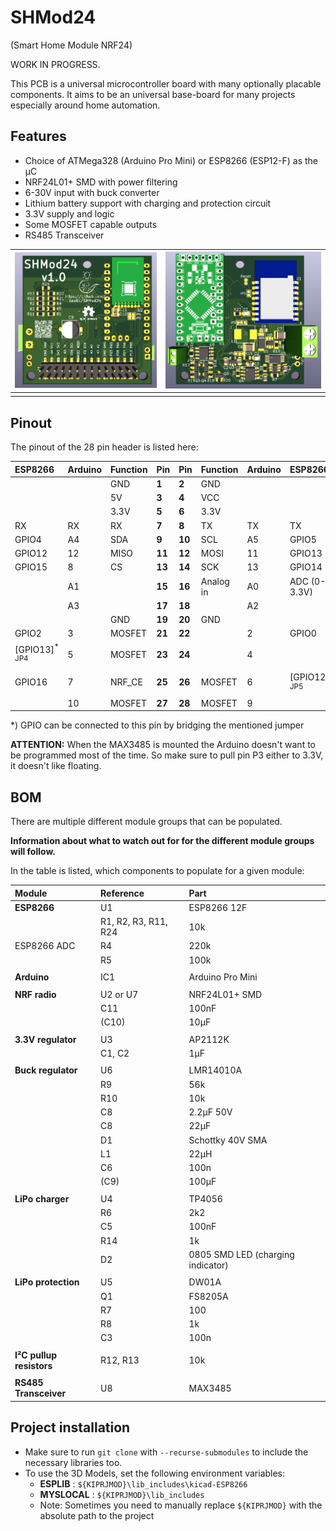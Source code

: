 # SHMod24
(Smart Home Module NRF24)

WORK IN PROGRESS.

This PCB is a universal microcontroller board with many optionally placable components. It aims to be an universal base-board for many projects especially around home automation.

## Features
- Choice of ATMega328 (Arduino Pro Mini) or ESP8266 (ESP12-F) as the µC
- NRF24L01+ SMD with power filtering
- 6-30V input with buck converter
- Lithium battery support with charging and protection circuit
- 3.3V supply and logic
- Some MOSFET capable outputs
- RS485 Transceiver

| ![](doc/3d_back.png) | ![](doc/3d_front.png) |
|:---------------------|:----------------------|
| []()                 | []()                  |

## Pinout
The pinout of the 28 pin header is listed here:

| ESP8266                  | Arduino | Function | Pin    | Pin    | Function  | Arduino | ESP8266                  |
|:-------------------------|:--------|:---------|:-------|:-------|:----------|:--------|:-------------------------|
|                          |         | GND      | **1**  | **2**  | GND       |         |                          |
|                          |         | 5V       | **3**  | **4**  | VCC       |         |                          |
|                          |         | 3.3V     | **5**  | **6**  | 3.3V      |         |                          |
| RX                       | RX      | RX       | **7**  | **8**  | TX        | TX      | TX                       |
| GPIO4                    | A4      | SDA      | **9**  | **10** | SCL       | A5      | GPIO5                    |
| GPIO12                   | 12      | MISO     | **11** | **12** | MOSI      | 11      | GPIO13                   |
| GPIO15                   | 8       | CS       | **13** | **14** | SCK       | 13      | GPIO14                   |
|                          | A1      |          | **15** | **16** | Analog in | A0      | ADC (0-3.3V)             |
|                          | A3      |          | **17** | **18** |           | A2      |                          |
|                          |         | GND      | **19** | **20** | GND       |         |                          |
| GPIO2                    | 3       | MOSFET   | **21** | **22** |           | 2       | GPIO0                    |
| [GPIO13]<sup>* JP4</sup> | 5       | MOSFET   | **23** | **24** |           | 4       |                          |
| GPIO16                   | 7       | NRF_CE   | **25** | **26** | MOSFET    | 6       | [GPIO12]<sup>* JP5</sup> |
|                          | 10      | MOSFET   | **27** | **28** | MOSFET    | 9       |                          |

*) GPIO can be connected to this pin by bridging the mentioned jumper

**ATTENTION:** When the MAX3485 is mounted the Arduino doesn't want to be programmed most of the time. So make sure to pull pin P3 either to 3.3V, it doesn't like floating.
## BOM
There are multiple different module groups that can be populated.

 **Information about what to watch out for for the different module groups will follow.**

 In the table is listed, which components to populate for a given module:

| Module                   | Reference            | Part                              |
|:-------------------------|:---------------------|:----------------------------------|
| **ESP8266**              | U1                   | ESP8266 12F                       |
|                          | R1, R2, R3, R11, R24 | 10k                               |
| ESP8266 ADC              | R4                   | 220k                              |
|                          | R5                   | 100k                              |
|                          |                      |                                   |
| **Arduino**              | IC1                  | Arduino Pro Mini                  |
|                          |                      |                                   |
| **NRF radio**            | U2 or U7             | NRF24L01+ SMD                     |
|                          | C11                  | 100nF                             |
|                          | (C10)                | 10µF                              |
|                          |                      |                                   |
| **3.3V regulator**       | U3                   | AP2112K                           |
|                          | C1, C2               | 1µF                               |
|                          |                      |                                   |
| **Buck regulator**       | U6                   | LMR14010A                         |
|                          | R9                   | 56k                               |
|                          | R10                  | 10k                               |
|                          | C8                   | 2.2µF 50V                         |
|                          | C8                   | 22µF                              |
|                          | D1                   | Schottky 40V SMA                  |
|                          | L1                   | 22µH                              |
|                          | C6                   | 100n                              |
|                          | (C9)                 | 100µF                             |
|                          |                      |                                   |
| **LiPo charger**         | U4                   | TP4056                            |
|                          | R6                   | 2k2                               |
|                          | C5                   | 100nF                             |
|                          | R14                  | 1k                                |
|                          | D2                   | 0805 SMD LED (charging indicator) |
|                          |                      |                                   |
| **LiPo protection**      | U5                   | DW01A                             |
|                          | Q1                   | FS8205A                           |
|                          | R7                   | 100                               |
|                          | R8                   | 1k                                |
|                          | C3                   | 100n                              |
|                          |                      |                                   |
| **I²C pullup resistors** | R12, R13             | 10k                               |
|                          |                      |                                   |
| **RS485 Transceiver**    | U8                   | MAX3485                           |

## Project installation
- Make sure to run `git clone` with `--recurse-submodules` to include the necessary libraries too.
- To use the 3D Models, set the following environment variables:
  - **ESPLIB** : `${KIPRJMOD}\lib_includes\kicad-ESP8266`
  - **MYSLOCAL** : `${KIPRJMOD}\lib_includes`
  - Note: Sometimes you need to manually replace `${KIPRJMOD}` with the absolute path to the project
